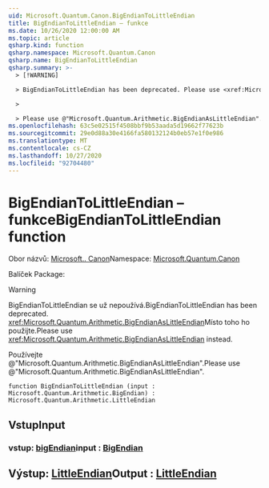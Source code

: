 ```yaml
---
uid: Microsoft.Quantum.Canon.BigEndianToLittleEndian
title: BigEndianToLittleEndian – funkce
ms.date: 10/26/2020 12:00:00 AM
ms.topic: article
qsharp.kind: function
qsharp.namespace: Microsoft.Quantum.Canon
qsharp.name: BigEndianToLittleEndian
qsharp.summary: >-
  > [!WARNING]

  > BigEndianToLittleEndian has been deprecated. Please use <xref:Microsoft.Quantum.Arithmetic.BigEndianAsLittleEndian> instead.

  >

  > Please use @"Microsoft.Quantum.Arithmetic.BigEndianAsLittleEndian".
ms.openlocfilehash: 63c5e02515f4508bbf9b53aada5d19662f77623b
ms.sourcegitcommit: 29e0d88a30e4166fa580132124b0eb57e1f0e986
ms.translationtype: MT
ms.contentlocale: cs-CZ
ms.lasthandoff: 10/27/2020
ms.locfileid: "92704480"
---
```

# <a name="bigendiantolittleendian-function"></a><span data-ttu-id="384b4-102">BigEndianToLittleEndian – funkce</span><span class="sxs-lookup"><span data-stu-id="384b4-102">BigEndianToLittleEndian function</span></span>

<span data-ttu-id="384b4-103">Obor názvů: [Microsoft.. Canon](xref:Microsoft.Quantum.Canon)</span><span class="sxs-lookup"><span data-stu-id="384b4-103">Namespace: [Microsoft.Quantum.Canon](xref:Microsoft.Quantum.Canon)</span></span>

<span data-ttu-id="384b4-104">Balíček [](https://nuget.org/packages/)</span><span class="sxs-lookup"><span data-stu-id="384b4-104">Package: [](https://nuget.org/packages/)</span></span>


> [!WARNING]
> <span data-ttu-id="384b4-105">BigEndianToLittleEndian se už nepoužívá.</span><span class="sxs-lookup"><span data-stu-id="384b4-105">BigEndianToLittleEndian has been deprecated.</span></span> <span data-ttu-id="384b4-106"><xref:Microsoft.Quantum.Arithmetic.BigEndianAsLittleEndian>Místo toho ho použijte.</span><span class="sxs-lookup"><span data-stu-id="384b4-106">Please use <xref:Microsoft.Quantum.Arithmetic.BigEndianAsLittleEndian> instead.</span></span>
>
> <span data-ttu-id="384b4-107">Používejte @"Microsoft.Quantum.Arithmetic.BigEndianAsLittleEndian".</span><span class="sxs-lookup"><span data-stu-id="384b4-107">Please use @"Microsoft.Quantum.Arithmetic.BigEndianAsLittleEndian".</span></span>



```qsharp
function BigEndianToLittleEndian (input : Microsoft.Quantum.Arithmetic.BigEndian) : Microsoft.Quantum.Arithmetic.LittleEndian
```


## <a name="input"></a><span data-ttu-id="384b4-108">Vstup</span><span class="sxs-lookup"><span data-stu-id="384b4-108">Input</span></span>

### <a name="input--bigendian"></a><span data-ttu-id="384b4-109">vstup: [bigEndian](xref:Microsoft.Quantum.Arithmetic.BigEndian)</span><span class="sxs-lookup"><span data-stu-id="384b4-109">input : [BigEndian](xref:Microsoft.Quantum.Arithmetic.BigEndian)</span></span>





## <a name="output--littleendian"></a><span data-ttu-id="384b4-110">Výstup: [LittleEndian](xref:Microsoft.Quantum.Arithmetic.LittleEndian)</span><span class="sxs-lookup"><span data-stu-id="384b4-110">Output : [LittleEndian](xref:Microsoft.Quantum.Arithmetic.LittleEndian)</span></span>

